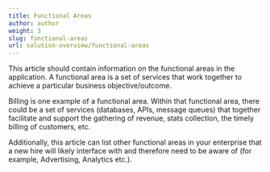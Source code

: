 ```yaml
---
title: Functional Areas
author: author
weight: 3
slug: functional-areas
url: solution-overview/functional-areas
---
```


This article should contain information on the functional areas in the application. A functional area is a set of services that work together to achieve a particular business objective/outcome.

Billing is one example of a functional area. Within that functional area, there could be a set of services (databases, APIs, message queues) that together facilitate and support the gathering of revenue, stats collection, the timely billing of customers, etc.

Additionally, this article can list other functional areas in your enterprise that a new hire will likely interface with and therefore need to be aware of (for example, Advertising, Analytics etc.).
